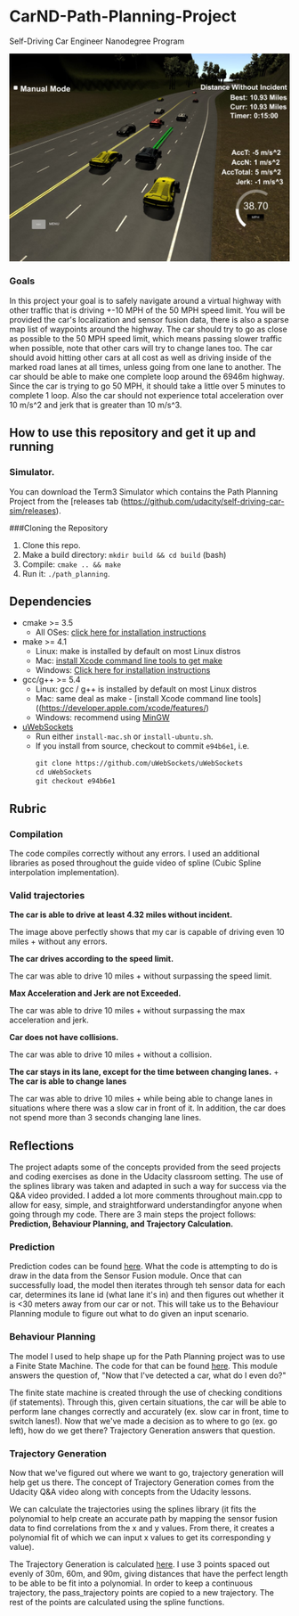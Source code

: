 # CarND-Path-Planning-Project
Self-Driving Car Engineer Nanodegree Program

![image](result.jpg)

### Goals
In this project your goal is to safely navigate around a virtual highway with other traffic that is driving +-10 MPH of the 50 MPH speed limit. You will be provided the car's localization and sensor fusion data, there is also a sparse map list of waypoints around the highway. The car should try to go as close as possible to the 50 MPH speed limit, which means passing slower traffic when possible, note that other cars will try to change lanes too. The car should avoid hitting other cars at all cost as well as driving inside of the marked road lanes at all times, unless going from one lane to another. The car should be able to make one complete loop around the 6946m highway. Since the car is trying to go 50 MPH, it should take a little over 5 minutes to complete 1 loop. Also the car should not experience total acceleration over 10 m/s^2 and jerk that is greater than 10 m/s^3.

## How to use this repository and get it up and running

### Simulator.
You can download the Term3 Simulator which contains the Path Planning Project from the [releases tab (https://github.com/udacity/self-driving-car-sim/releases).

###Cloning the Repository

1. Clone this repo.
2. Make a build directory: `mkdir build && cd build` (bash)
3. Compile: `cmake .. && make`
4. Run it: `./path_planning`.

## Dependencies

* cmake >= 3.5
  * All OSes: [click here for installation instructions](https://cmake.org/install/)
* make >= 4.1
  * Linux: make is installed by default on most Linux distros
  * Mac: [install Xcode command line tools to get make](https://developer.apple.com/xcode/features/)
  * Windows: [Click here for installation instructions](http://gnuwin32.sourceforge.net/packages/make.htm)
* gcc/g++ >= 5.4
  * Linux: gcc / g++ is installed by default on most Linux distros
  * Mac: same deal as make - [install Xcode command line tools]((https://developer.apple.com/xcode/features/)
  * Windows: recommend using [MinGW](http://www.mingw.org/)
* [uWebSockets](https://github.com/uWebSockets/uWebSockets)
  * Run either `install-mac.sh` or `install-ubuntu.sh`.
  * If you install from source, checkout to commit `e94b6e1`, i.e.
    ```
    git clone https://github.com/uWebSockets/uWebSockets 
    cd uWebSockets
    git checkout e94b6e1
    ```

## Rubric

### Compilation
The code compiles correctly without any errors. I used an additional libraries as posed throughout the guide video of spline (Cubic Spline interpolation implementation).

### Valid trajectories
**The car is able to drive at least 4.32 miles without incident.**

The image above perfectly shows that my car is capable of driving even 10 miles + without any errors.

**The car drives according to the speed limit.**

The car was able to drive 10 miles + without surpassing the speed limit.

**Max Acceleration and Jerk are not Exceeded.**

The car was able to drive 10 miles + without surpassing the max acceleration and jerk.

**Car does not have collisions.**

The car was able to drive 10 miles + without a collision.

**The car stays in its lane, except for the time between changing lanes.** + **The car is able to change lanes**

The car was able to drive 10 miles + while being able to change lanes in situations where there was a slow car in front of it. In addition, the car does not spend more than 3 seconds changing lane lines.

## Reflections

The project adapts some of the concepts provided from the seed projects and coding exercises as done in the Udacity classroom setting. The use of the splines library was taken and adapted in such a way for success via the Q&A video provided. I added a lot more comments throughout main.cpp to allow for easy, simple, and straightforward understandingfor anyone when going through my code. There are 3 main steps the project follows: **Prediction, Behaviour Planning, and Trajectory Calculation.**

### Prediction

Prediction codes can be found <a href="https://github.com/srianumakonda/Become-a-Self-Driving-Car-Engineer-Term-2/blob/276c82e0bb6d987f49b56e460136d76b59b37f84/CarND-Path-Planning-Project-master/src/main.cpp#L111">here</a>. What the code is attempting to do is draw in the data from the Sensor Fusion module. Once that can successfully load, the model then iterates through teh sensor data for each car, determines its lane id (what lane it's in) and then figures out whether it is <30 meters away from our car or not. This will take us to the Behaviour Planning module to figure out what to do given an input scenario.

### Behaviour Planning

The model I used to help shape up for the Path Planning project was to use a Finite State Machine. The code for that can be found <a href="https://github.com/srianumakonda/Become-a-Self-Driving-Car-Engineer-Term-2/blob/276c82e0bb6d987f49b56e460136d76b59b37f84/CarND-Path-Planning-Project-master/src/main.cpp#L154">here</a>. This module answers the question of, "Now that I've detected a car, what do I even do?"

The finite state machine is created through the use of checking conditions (if statements). Through this, given certain situations, the car will be able to perform lane changes correctly and accurately (ex. slow car in front, time to switch lanes!). Now that we've made a decision as to where to go (ex. go left), how do we get there? Trajectory Generation answers that question.

### Trajectory Generation

Now that we've figured out where we want to go, trajectory generation will help get us there. The concept of Trajectory Generation comes from the Udacity Q&A video along with concepts from the Udacity lessons.

We can calculate the trajectories using the splines library (it fits the polynomial to help create an accurate path by mapping the sensor fusion data to find correlations from the x and y values. From there, it creates a polynomial fit of which we can input x values to get its corresponding y value). 

The Trajectory Generation is calculated <a href="https://github.com/srianumakonda/Become-a-Self-Driving-Car-Engineer-Term-2/blob/276c82e0bb6d987f49b56e460136d76b59b37f84/CarND-Path-Planning-Project-master/src/main.cpp#L178">here</a>. I use 3 points spaced out evenly of 30m, 60m, and 90m, giving distances that have the perfect length to be able to be fit into a polynomial. In order to keep a continuous trajectory, the pass_trajectory points are copied to a new trajectory. The rest of the points are calculated using the spline functions.

